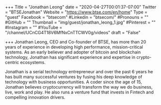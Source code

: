 +++
Title = "Jonathan Leong"
date = "2020-04-27T00:01:37-07:00"
Twitter = "BTSEJonathan"
Website = "https://www.btse.com/en/home"
Type = "guest"
Facebook = "btsecom"
#Linkedin = "btsecom/"
#Pronouns = ""
#GitHub = ""
Thumbnail = "img/guest/jonathan_leong_1.jpg"
#Pinterest = ""
#Instagram = ""
#YouTube = "/channel/UCnCG4T18V6MfNxCnTTCWV0g/videos"
draft = "False"

+++
Jonathan Leong, CEO and Co-founder of BTSE, has more than 20 years of experience in developing high performance, mission-critical systems. As an early believer and adopter of bitcoin and blockchain technology, Jonathan has significant experience and expertise in crypto-centric ecosystems.

Jonathan is a serial technology entrepreneur and over the past 6 years he has built many successful ventures by fusing his deep knowledge of technology with business opportunities. A coder since the age of 15, Jonathan believes cryptocurrency will transform the way we do business, live, work and play. He also runs a venture fund that invests in Fintech and compelling innovation drivers.